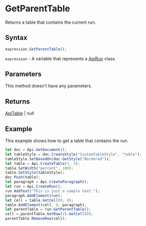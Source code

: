 # GetParentTable

Returns a table that contains the current run.

## Syntax

```javascript
expression.GetParentTable();
```

`expression` - A variable that represents a [ApiRun](../ApiRun.md) class.

## Parameters

This method doesn't have any parameters.

## Returns

[ApiTable](../../ApiTable/ApiTable.md) \| null

## Example

This example shows how to get a table that contains the run.

```javascript editor-
let doc = Api.GetDocument();
let tableStyle = doc.CreateStyle("CustomTableStyle", "table");
tableStyle.SetBasedOn(doc.GetStyle("Bordered"));
let table = Api.CreateTable(3, 3);
table.SetWidth("percent", 100);
table.SetStyle(tableStyle);
doc.Push(table);
let paragraph = Api.CreateParagraph();
let run = Api.CreateRun();
run.AddText("This is just a sample text.");
paragraph.AddElement(run);
let cell = table.GetCell(0, 0);
table.AddElement(cell, 0, paragraph);
let parentTable = run.GetParentTable();
cell = parentTable.GetRow(2).GetCell(0);
parentTable.RemoveRow(cell);
```
